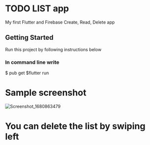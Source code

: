 # TODO LIST app

My first Flutter and Firebase Create, Read, Delete app

## Getting Started
Run this project by following instructions below
### In command line write
$ pub get 
$flutter run

# Sample screenshot

![Screenshot_1680863479](https://user-images.githubusercontent.com/85013312/230595476-144bd864-c0dc-40d0-b064-4e6a99cd9d91.png)

# You can delete the list by swiping left
